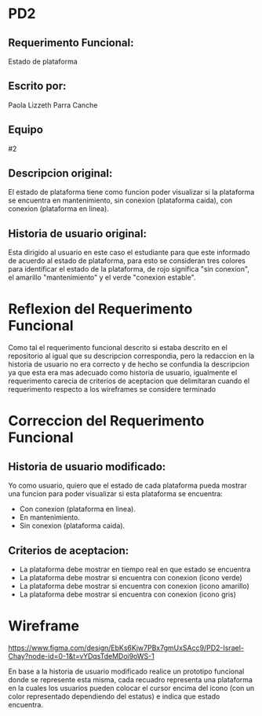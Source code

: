 # PD2

## Requerimento Funcional: 

Estado de plataforma

## Escrito por: 

Paola Lizzeth Parra Canche 

## Equipo

#2
 
## Descripcion original:

El estado de plataforma tiene como funcion poder visualizar si la plataforma se encuentra en mantenimiento, sin conexion (plataforma caida), con conexion (plataforma en linea).

## Historia de usuario original: 

Esta dirigido al usuario en este caso el estudiante para que este informado de acuerdo al estado de plataforma, para esto se consideran tres colores para identificar el estado de la plataforma, de rojo significa "sin conexion", el amarillo "mantenimiento" y el verde "conexion estable".

# Reflexion del Requerimento Funcional

Como tal el requerimento funcional descrito si estaba descrito en el repositorio al igual que su descripcion correspondia, pero la redaccion en la historia de usuario no era correcto y de hecho se confundia la descripcion ya que esta era mas adecuado como historia de usuario, igualmente el requerimento carecia de criterios de aceptacion que delimitaran cuando el requerimento respecto a los wireframes se considere terminado

# Correccion del Requerimento Funcional

## Historia de usuario modificado: 
Yo como usuario, quiero que el estado de cada plataforma pueda mostrar una funcion para poder visualizar si esta plataforma se encuentra:
- Con conexion (plataforma en linea).
- En mantenimiento.
- Sin conexion (plataforma caida).

## Criterios de aceptacion:
- La plataforma debe mostrar en tiempo real en que estado se encuentra
- La plataforma debe mostrar si encuentra con conexion (icono verde)
- La plataforma debe mostrar si encuentra con conexion (icono amarillo)
- La plataforma debe mostrar si encuentra con conexion (icono gris)

# Wireframe

https://www.figma.com/design/EbKs6Kjw7PBx7gmUxSAcc9/PD2-Israel-Chay?node-id=0-1&t=vYDqsTdeMDoi9oWS-1

En base a la historia de usuario modificado realice un prototipo funcional donde se represente esta misma, cada recuadro representa una plataforma en la cuales los usuarios pueden colocar el cursor encima del icono (con un color representado dependiendo del estatus) e indica que estado encuentra.
